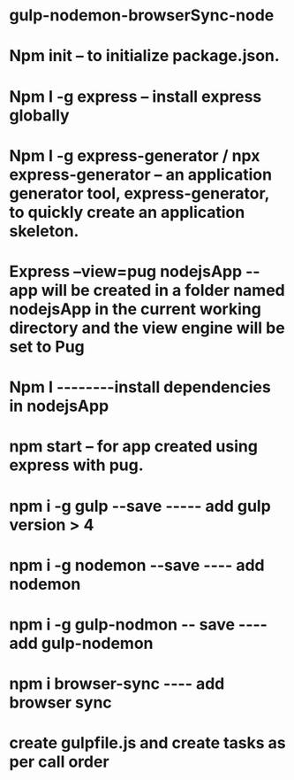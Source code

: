 # gulp-nodemon-browserSync-node

# Npm init – to initialize package.json.
# Npm I -g express – install express globally
# Npm I -g express-generator / npx express-generator – an application generator tool, express-generator, to quickly create an application skeleton. 
# Express –view=pug nodejsApp -- app will be created in a folder named nodejsApp in the current working directory and the view engine will be set to Pug
# Npm I --------install dependencies in nodejsApp 
# npm start – for app created using express with pug.

# npm i -g gulp --save ----- add gulp version > 4
# npm i -g nodemon --save ---- add nodemon
# npm i -g gulp-nodmon -- save ---- add gulp-nodemon
# npm i browser-sync ---- add browser sync
# create gulpfile.js and create tasks as per call order 

